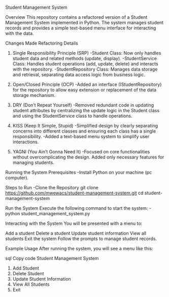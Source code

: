 Student Management System

Overview
This repository contains a refactored version of a Student Management System implemented in Python. The system manages student records and provides a simple text-based menu interface for interacting with the data.

Changes Made
Refactoring Details
1. Single Responsibility Principle (SRP)
-Student Class: Now only handles student data and related methods (update, display).
-StudentService Class: Handles student operations (add, update, delete) and interacts with the repository.
-StudentRepository Class: Manages data storage and retrieval, separating data access logic from business logic.

2. Open/Closed Principle (OCP)
-Added an interface (IStudentRepository) for the repository to allow easy extension or replacement of the data storage mechanism.

3. DRY (Don’t Repeat Yourself)
-Removed redundant code in updating student attributes by centralizing the update logic in the Student class and using the StudentService class to handle operations.

4. KISS (Keep It Simple, Stupid)
-Simplified design by clearly separating concerns into different classes and ensuring each class has a single responsibility.
-Added a text-based menu system to simplify user interactions.

5. YAGNI (You Ain’t Gonna Need It)
-Focused on core functionalities without overcomplicating the design. Added only necessary features for managing students.

Running the System Prerequisites
-Install Python on your machine (pc computer).

Steps to Run
-Clone the Repository
git clone https://github.com/mwewacs/student-management-system.git
cd student-management-system

Run the System
Execute the following command to start the system:
-python student_management_system.py

Interacting with the System
You will be presented with a menu to:

Add a student
Delete a student
Update student information
View all students
Exit the system
Follow the prompts to manage student records.

Example Usage
After running the system, you will see a menu like this:

sql
Copy code
Student Management System
1. Add Student
2. Delete Student
3. Update Student Information
4. View All Students
5. Exit
